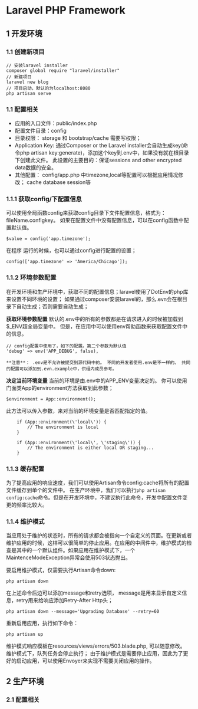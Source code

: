 # Laravel PHP Framework


## 1 开发环境

### 1.1 创建新项目

```shell
// 安装laravel installer
composer global require "laravel/installer"
// 新建项目
laravel new blog
// 项目启动，默认的为localhost:8080
php artisan serve
```


### 1.1 配置相关

* 应用的入口文件：public/index.php
* 配置文件目录：config
* 目录权限： storage 和 bootstrap/cache 需要写权限；
* Application Key: 通过Composer or the Laravel installer会自动生成key(命令php artisan key:generate)，添加这个key到.env中，如果没有就在根目录下创建此文件。
     此设置的主要目的：保证sessions and other encrypted data数据的安全。
* 其他配置：
     config/app.php 中timezone,local等配置可以根据应用情况修改；
     cache
     database
     session等

### 1.1.1 获取config/下配置信息

可以使用全局函数config来获取config目录下文件配置信息，格式为：fileName.configkey。 如果在配置文件中没有配置信息，可以在config函数中配置默认值。

```shell
$value = config('app.timezone');
```

在程序 运行的时候，也可以通过config进行配置的设置；

```shell
config(['app.timezone' => 'America/Chicago']);
```

### 1.1.2 环境参数配置

在开发环境和生产环境中，获取不同的配置信息；laravel使用了DotEnv的php库来设置不同环境的设置； 如果通过composer安装laravel的，那么.evn会在根目录下自动生成；否则需要自动生成；

**获取环境参数配置**
默认的.env中的所有的参数都是在请求进入的时候被加载到$_ENV超全局变量中。 但是，在应用中可以使用env帮助函数来获取配置文件中的信息。

```shell
// config配置中使用了，如下的配置。第二个参数为默认值
'debug' => env('APP_DEBUG', false),
```

    **注意**： .env是不允许被提交到源代码中的。 不同的开发者使用.env是不一样的。 共同的配置可以添加到.evn.example中，供组内成员参考。

**决定当前环境变量**
当前的环境是由.env中的APP_ENV变量决定的。 你可以使用门面类App的environment方法获取到此参数；

```shell
$environment = App::environment();
```

此方法可以传入参数，来对当前的环境变量是否匹配指定的值。

```shell
    if (App::environment(\'local\')) {
        // The environment is local
    }

    if (App::environment(\'local\', \'staging\')) {
        // The environment is either local OR staging...
    }
```

### 1.1.3 缓存配置

为了提高应用的响应速度，我们可以使用Artisan命令config:cache将所有的配置文件缓存到单个的文件中。
在生产环境中，我们可以执行`php artisan config:cache`命令。但是在开发环境中，不建议执行此命令，开发中配置文件变更的频率比较大。

### 1.1.4 维护模式

当应用处于维护的状态时，所有的请求都会被指向一个自定义的页面。在更新或者维护应用的时候，这样可以很简单的停止应用。在应用的中间件中，维护模式的检查是其中的一个默认组件。如果应用在维护模式下，一个MaintenceModeException异常会使用503状态抛出。

要启用维护模式，仅需要执行Artisan命令down:

```shell
php artisan down
```

在上述命令后边可以添加message和retry选项， message是用来显示自定义信息，retry用来给响应添加Retry-After Http头；

```shell
php artisan down --message='Upgrading Database' --retry=60
```

重新启用应用，执行如下命令：

```shell
php artisan up
```

维护模式响应模板在resources/views/errors/503.blade.php, 可以随意修改。
维护模式下，队列任务会停止执行；
由于维护模式是需要停止应用，因此为了更好的启动应用，可以使用Envoyer来实现不需要关闭应用的操作。

## 2 生产环境


### 2.1 配置相关